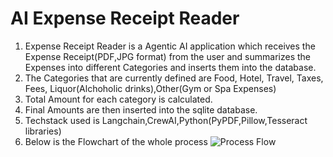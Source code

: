 # AI Expense Receipt Reader
1. Expense Receipt Reader is a Agentic AI application which receives the Expense Receipt(PDF,JPG format) from the user and summarizes the Expenses into different Categories and inserts them into the database.
2. The Categories that are currently defined are Food, Hotel, Travel, Taxes, Fees, Liquor(Alchoholic drinks),Other(Gym or Spa Expenses)
3. Total Amount for each category is calculated.
4. Final Amounts are then inserted into the sqlite database.
5. Techstack used is Langchain,CrewAI,Python(PyPDF,Pillow,Tesseract libraries)
6. Below is the Flowchart of the whole process
   ![Process Flow](Flowchart.png)